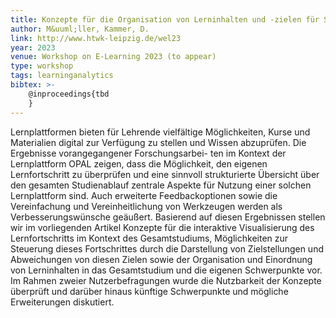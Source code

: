 ```yaml
---
title: Konzepte für die Organisation von Lerninhalten und -zielen für Studierende
author: M&uuml;ller, Kammer, D.
link: http://www.htwk-leipzig.de/wel23
year: 2023
venue: Workshop on E-Learning 2023 (to appear)
type: workshop
tags: learninganalytics
bibtex: >-
    @inproceedings{tbd
    }
---
```

Lernplattformen bieten für Lehrende vielfältige Möglichkeiten, Kurse und Materialien digital zur Verfügung zu stellen und Wissen abzuprüfen. Die Ergebnisse vorangegangener Forschungsarbei- ten im Kontext der Lernplattform OPAL zeigen, dass die Möglichkeit, den eigenen Lernfortschritt zu überprüfen und eine sinnvoll strukturierte Übersicht über den gesamten Studienablauf zentrale Aspekte für Nutzung einer solchen Lernplattform sind. Auch erweiterte Feedbackoptionen sowie die Vereinfachung und Vereinheitlichung von Werkzeugen werden als Verbesserungswünsche geäußert. Basierend auf diesen Ergebnissen stellen wir im vorliegenden Artikel Konzepte für die interaktive Visualisierung des Lernfortschritts im Kontext des Gesamtstudiums, Möglichkeiten zur Steuerung dieses Fortschrittes durch die Darstellung von Zielstellungen und Abweichungen von diesen Zielen sowie der Organisation und Einordnung von Lerninhalten in das Gesamtstudium und die eigenen Schwerpunkte vor. Im Rahmen zweier Nutzerbefragungen wurde die Nutzbarkeit der Konzepte überprüft und darüber hinaus künftige Schwerpunkte und mögliche Erweiterungen diskutiert.
